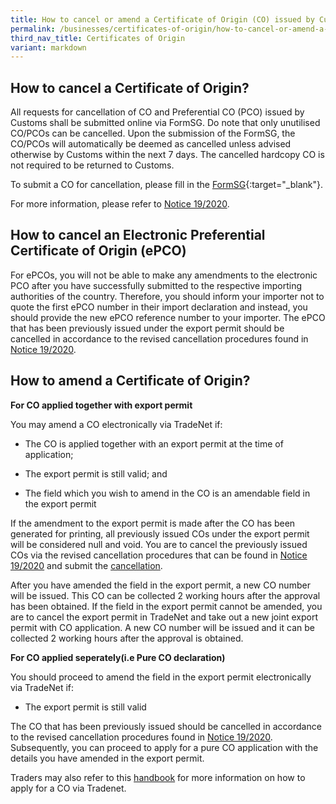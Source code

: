 ```yaml
---
title: How to cancel or amend a Certificate of Origin (CO) issued by Customs
permalink: /businesses/certificates-of-origin/how-to-cancel-or-amend-a-co/
third_nav_title: Certificates of Origin
variant: markdown
---
```

## How to cancel a Certificate of Origin?

All requests for cancellation of CO and Preferential CO (PCO) issued by Customs shall be submitted online via FormSG. Do note that only unutilised CO/PCOs can be cancelled. Upon the submission of the FormSG, the CO/PCOs will automatically be deemed as cancelled unless advised otherwise by Customs within the next 7 days. The cancelled hardcopy CO is not required to be returned to Customs.

To submit a CO for cancellation, please fill in the [FormSG](https://go.gov.sg/cancellationofco){:target="_blank"}.

For more information, please refer to [Notice 19/2020](/files/businesses/ttsb-roo/Notice_19_2020.pdf).


## How to cancel an Electronic Preferential Certificate of Origin (ePCO)

For ePCOs, you will not be able to make any amendments to the electronic PCO after you have successfully submitted to the respective importing authorities of the country. Therefore, you should inform your importer not to quote the first ePCO number in their import declaration and instead, you should provide the new ePCO reference number to your importer. The ePCO that has been previously issued under the export permit should be cancelled in accordance to the revised cancellation procedures found in [Notice 19/2020](/files/businesses/ttsb-roo/Notice_19_2020.pdf).

## How to amend a Certificate of Origin?

**For CO applied together with export permit**

You may amend a CO electronically via TradeNet if:

-   The CO is applied together with an export permit at the time of application;
    
-   The export permit is still valid; and
    
-   The field which you wish to amend in the CO is an amendable field in the export permit
    
If the amendment to the export permit is made after the CO has been generated for printing, all previously issued COs under the export permit will be considered null and void. You are to cancel the previously issued COs via the revised cancellation procedures that can be found in [Notice 19/2020](/files/businesses/ttsb-roo/Notice_19_2020.pdf) and submit the [cancellation](https://www.go.gov.sg/cancellationofco). 

After you have amended the field in the export permit, a new CO number will be issued. This CO can be collected 2 working hours after the approval has been obtained. If the field in the export permit cannot be amended, you are to cancel the export permit in TradeNet and take out a new joint export permit with CO application. A new CO number will be issued and it can be collected 2 working hours after the approval is obtained. 

**For CO applied seperately(i.e Pure CO declaration)**

You should proceed to amend the field in the export permit electronically via TradeNet if:

-   The export permit is still valid

The CO that has been previously issued should be cancelled in accordance to the revised cancellation procedures found in [Notice 19/2020](/files/businesses/ttsb-roo/Notice_19_2020.pdf). Subsequently, you can proceed to apply for a pure CO application with the details you have amended in the export permit.

Traders may also refer to this [handbook](/files/businesses/ttsb-roo/Handbook_on_the_Application_Procedures_for_a_Certificate_of_Origin_via_TradeNet_and_Related_Administrative_Matters_Feb_2025__clean_.pdf) for more information on how to apply for a CO via Tradenet.